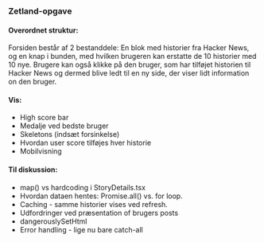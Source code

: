 ### Zetland-opgave

#### Overordnet struktur:
Forsiden består af 2 bestanddele: En blok med historier fra Hacker News, og en knap i bunden, med hvilken brugeren kan erstatte de 10 historier med 10 nye. Brugere kan også klikke på den bruger, som har tilføjet historien til Hacker News og dermed blive ledt til en ny side, der viser lidt information on den bruger.

#### Vis:
- High score bar
- Medalje ved bedste bruger
- Skeletons (indsæt forsinkelse)
- Hvordan user score tilføjes hver historie
- Mobilvisning

#### Til diskussion:
- map() vs hardcoding i StoryDetails.tsx
- Hvordan dataen hentes: Promise.all() vs. for loop.
- Caching - samme historier vises ved refresh.
- Udfordringer ved præsentation of brugers posts
- dangerouslySetHtml
- Error handling - lige nu bare catch-all